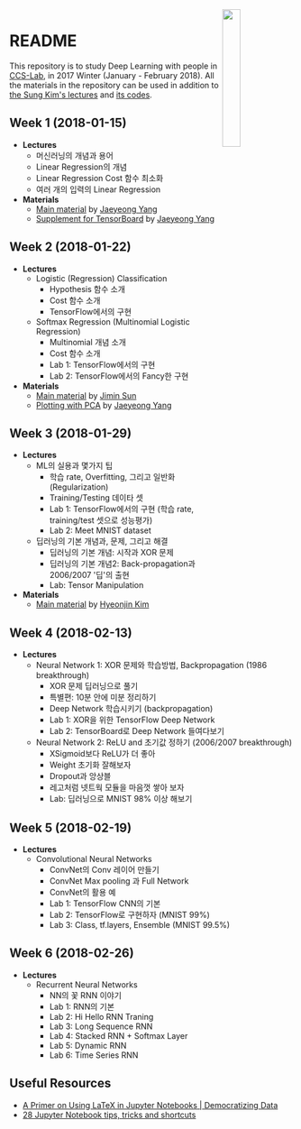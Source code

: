 <img width="25%" src="https://ccs-lab.github.io/images/ccs-lab-logo.png" align="right">

# README

This repository is to study Deep Learning with people in [CCS-Lab][ccs-lab], in 2017 Winter (January - February 2018). All the materials in the repository can be used in addition to [the Sung Kim's lectures][humkim-dl] and [its codes][dl-zero-to-all].

[ccs-lab]: https://ccs-lab.github.io
[humkim-dl]: https://hunkim.github.io/ml/
[dl-zero-to-all]: https://github.com/hunkim/DeepLearningZeroToAll

## Week 1 (2018-01-15)

- **Lectures**
    - 머신러닝의 개념과 용어
    - Linear Regression의 개념
    - Linear Regression Cost 함수 최소화
    - 여러 개의 입력의 Linear Regression
- **Materials**
    - [Main material](./week-1/) by [Jaeyeong Yang][jaeyeongyang]
    - [Supplement for TensorBoard](./week-1/tensorboard.html) by [Jaeyeong Yang][jaeyeongyang]

## Week 2 (2018-01-22)

- **Lectures**
    - Logistic (Regression) Classification
        - Hypothesis 함수 소개
        - Cost 함수 소개
        - TensorFlow에서의 구현
    - Softmax Regression (Multinomial Logistic Regression)
        - Multinomial 개념 소개
        - Cost 함수 소개
        - Lab 1: TensorFlow에서의 구현
        - Lab 2: TensorFlow에서의 Fancy한 구현
- **Materials**
    - [Main material](./week-2/) by [Jimin Sun][jiminsun]
    - [Plotting with PCA](./week-2/PCA_plotting.html) by [Jaeyeong Yang][jaeyeongyang]

## Week 3 (2018-01-29)

- **Lectures**
    - ML의 실용과 몇가지 팁
        - 학습 rate, Overfitting, 그리고 일반화 (Regularization)
        - Training/Testing 데이타 셋
        - Lab 1: TensorFlow에서의 구현 (학습 rate, training/test 셋으로 성능평가)
        - Lab 2: Meet MNIST dataset
    - 딥러닝의 기본 개념과, 문제, 그리고 해결
        - 딥러닝의 기본 개념: 시작과 XOR 문제
        - 딥러닝의 기본 개념2: Back-propagation과 2006/2007 '딥'의 출현
        - Lab: Tensor Manipulation
- **Materials**
    - [Main material](./week-3/) by [Hyeonjin Kim][hyeonjinkim]

## Week 4 (2018-02-13)

- **Lectures**
    - Neural Network 1: XOR 문제와 학습방법, Backpropagation (1986 breakthrough)
        - XOR 문제 딥러닝으로 풀기
        - 특별편: 10분 안에 미분 정리하기
        - Deep Network 학습시키기 (backpropagation)
        - Lab 1: XOR을 위한 TensorFlow Deep Network
        - Lab 2: TensorBoard로 Deep Network 들여다보기
    - Neural Network 2: ReLU and 초기값 정하기 (2006/2007 breakthrough)
        - XSigmoid보다 ReLU가 더 좋아
        - Weight 초기화 잘해보자
        - Dropout과 앙상블
        - 레고처럼 넷트웍 모듈을 마음껏 쌓아 보자
        - Lab: 딥러닝으로 MNIST 98% 이상 해보기

## Week 5 (2018-02-19)

- **Lectures**
    - Convolutional Neural Networks
        - ConvNet의 Conv 레이어 만들기
        - ConvNet Max pooling 과 Full Network
        - ConvNet의 활용 예
        - Lab 1: TensorFlow CNN의 기본
        - Lab 2: TensorFlow로 구현하자 (MNIST 99%)
        - Lab 3: Class, tf.layers, Ensemble (MNIST 99.5%)

## Week 6 (2018-02-26)

- **Lectures**
    - Recurrent Neural Networks
        - NN의 꽃 RNN 이야기
        - Lab 1: RNN의 기본
        - Lab 2: Hi Hello RNN Traning
        - Lab 3: Long Sequence RNN
        - Lab 4: Stacked RNN + Softmax Layer
        - Lab 5: Dynamic RNN
        - Lab 6: Time Series RNN

## Useful Resources

- [A Primer on Using LaTeX in Jupyter Notebooks | Democratizing Data](http://data-blog.udacity.com/posts/2016/10/latex-primer/)
- [28 Jupyter Notebook tips, tricks and shortcuts](https://www.dataquest.io/blog/jupyter-notebook-tips-tricks-shortcuts/)

[jaeyeongyang]: https://github.com/PluVian
[jiminsun]: https://github.com/jiminsun
[hyeonjinkim]: https://github.com/ChulBal
